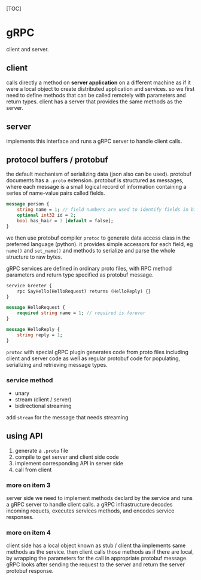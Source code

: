 [TOC]

# gRPC

client and server.

## client

calls directly a method on **server application** on a different machine as if it were a local object to create distributed application and services. so we first need to define methods that can be called remotely with parameters and return types. client has a server that provides the same methods as the server.

## server

implements this interface and runs a gRPC server to handle client calls.

## protocol buffers / protobuf

the default mechanism of serializing data (json also can be used). protobuf documents has a `.proto` extension. protobuf is structured as messages, where each message is a small logical record of information containing a series of name-value pairs called fields.

```protobuf
message person {
	string name = 1; // field numbers are used to identify fields in binary format and should not be changes when used
	optional int32 id = 2; 
	bool has_hair = 3 [default = false];
}
```

we then use protobuf compiler `protoc` to generate data access class in the preferred language (python). it provides simple accessors for each field, eg `name()` and `set_name()` and methods to serialize and parse the whole structure to raw bytes.

gRPC services are defined in ordinary proto files, with RPC method parameters and return type specified as protobuf message.

```protobuf
service Greeter {
	rpc SayHello(HelloRequest) returns (HelloReply) {}
}

message HelloRequest {
	required string name = 1; // required is forever
}

message HelloReply {
	string reply = 1;
}
```

`protoc` with special gRPC plugin generates code from proto files including client and server code as well as regular protobuf code for populating, serializing and retrieving message types.

### service method

- unary
- stream (client / server)
- bidirectional streaming

add `stream` for the message that needs streaming

## using API

1. generate a `.proto` file
2. compile to get server and client side code
3. implement corresponding API in server side
4. call from client

### more on item 3

server side we need to implement methods declard by the service and runs a gRPC server to handle client calls. a gRPC infrastructure decodes incoming requets, executes services methods, and encodes service responses.

### more on item 4

client side has a local object known as stub / client tha implements same methods as the service. then client calls those methods as if there are local, by wrapping the parameters for the call in appropriate protobuf message. gRPC looks after sending the request to the server and return the server protobuf response.
